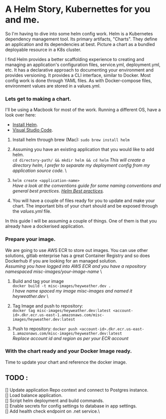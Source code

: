 # A Helm Story, Kubernettes for you and me.

So I'm having to dive into some helm config work. Helm is a Kubernetes dependency management tool. Its primary artifacts, "Charts". They define an application and its dependencies at best. Picture a chart as a bundled deployable resource in a K8s cluster. 

I find Helm provides a better scaffolding experience to creating and managing an application's configuration files, service.yml, deployment.yml, etc. It has a declarative approach to documenting your environment and provides versioning. It provides a CLI interface, similar to Docker.
Most config work is done through YAML files. As with Docker-compose files, environment values are stored in a values.yml.

### Lets get to making a chart.
I'll be using a Macbook for most of the work. Running a different OS, have a look over here:
- [Install Helm](https://helm.sh/docs/intro/install/). 
- [Visual Studio Code](https://code.visualstudio.com/).

1. Install helm through brew (Mac):
`sudo brew install helm`

2. Assuming you have an existing application that you would like to add helm. \
`cd directory-path/ && mkdir helm && cd helm`
*This will create a directory helm, I prefer to separate my deployment config from my application source code.* \

3. `helm create <application-name>` \
*Have a look at the conventions guide for some naming conventions and general best practices. [Helm Best practices](https://helm.sh/docs/chart_best_practices/conventions/).*

4. You will have a couple of files ready for you to update and make your chart. The important bits of your chart should and be exposed through the *values.yml* file.

In this guide I will be assuming a couple of things. One of them is that you already have a dockerised application.

### Prepare your image.
We are going to use AWS ECR to store out images. You can use other solutions, gitlab enterprise has a great Container Registry and so does Dockerhub if you are looking for an managed solution.\
*Assuming you have logged into AWS ECR and you have a repository namespaced misc-images/your-image-name* \
1. Build and tag your image\
`docker build -t misc-images/heyweather.dev .`\
*I have name spaced my image misc-images and named it heyweather.dev* \

2. Tag Image and push to repository:\
`docker tag misc-images/heyweather.dev:latest <account-id>.dkr.ecr.us-east-1.amazonaws.com/misc-images/heyweather.dev:latest`

3. Push to repository:
`docker push <account-id>.dkr.ecr.us-east-1.amazonaws.com/misc-images/heyweather.dev:latest`\
*Replace account id and region as per your ECR account*


### With the chart ready and your Docker Image ready. 
Time to update your chart and reference the docker image. 

## TODO :
[] Update application Repo context and connect to Postgres instance.\
[] Load balance application.\
[] Script helm deployment and build commands.\
[] Enable secrets for config settings to database in app settings.\
[] Add health check endpoint on .net service.\


